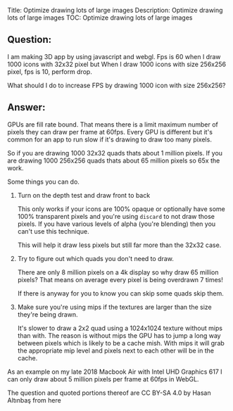 Title: Optimize drawing lots of large images
Description: Optimize drawing lots of large images
TOC: Optimize drawing lots of large images

## Question:

I am making 3D app by using javascript and webgl. Fps is 60 when I draw 1000 icons with 32x32 pixel but When I draw 1000 icons with size 256x256 pixel, fps is 10, perform drop.

What should I do to increase FPS by drawing 1000 icon with size 256x256? 

## Answer:

GPUs are fill rate bound. That means there is a limit maximum number of pixels they can draw per frame at 60fps. Every GPU is different but it's common for an app to run slow if it's drawing to draw too many pixels.

So if you are drawing 1000 32x32 quads thats about 1 million pixels. If you are drawing 1000 256x256 quads thats about 65 million pixels so 65x the work.

Some things you can do.

1. Turn on the depth test and draw front to back

   This only works if your icons are 100% opaque or optionally have some 100% transparent pixels and you're using `discard` to not draw those pixels. If you have various levels of alpha (you're blending) then you can't use this technique.

   This will help it draw less pixels but still far more than the 32x32 case.

2. Try to figure out which quads you don't need to draw. 

   There are only 8 million pixels on a 4k display so why draw 65 million pixels? That means on average every pixel is being overdrawn 7 times! 

   If there is anyway for you to know you can skip some quads skip them.

3. Make sure you're using mips if the textures are larger than the size they're being drawn.

   It's slower to draw a 2x2 quad using a 1024x1024 texture without mips than with. The reason is without mips the GPU has to jump a long way between pixels which is likely to be a cache mish. With mips it will grab the appropriate mip level and pixels next to each other will be in the cache.

As an example on my late 2018 Macbook Air with Intel UHD Graphics 617 I can only draw about 5 million pixels per frame at 60fps in WebGL.

<div class="so">
  <div>The question and quoted portions thereof are 
    CC BY-SA 4.0 by
    <a data-href="https://stackoverflow.com/users/8260599">Hasan Altınbaş</a>
    from
    <a data-href="https://stackoverflow.com/questions/59764755">here</a>
  </div>
</div>
